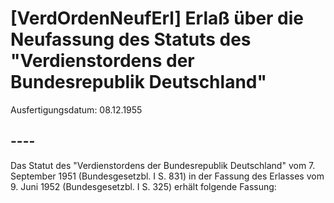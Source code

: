 # [VerdOrdenNeufErl] Erlaß über die Neufassung des Statuts des "Verdienstordens der Bundesrepublik Deutschland"

Ausfertigungsdatum: 08.12.1955

 

## ----

Das Statut des "Verdienstordens der Bundesrepublik Deutschland" vom 7. September 1951 (Bundesgesetzbl. I S. 831) in der Fassung des Erlasses vom 9. Juni 1952 (Bundesgesetzbl. I S. 325) erhält folgende Fassung:
